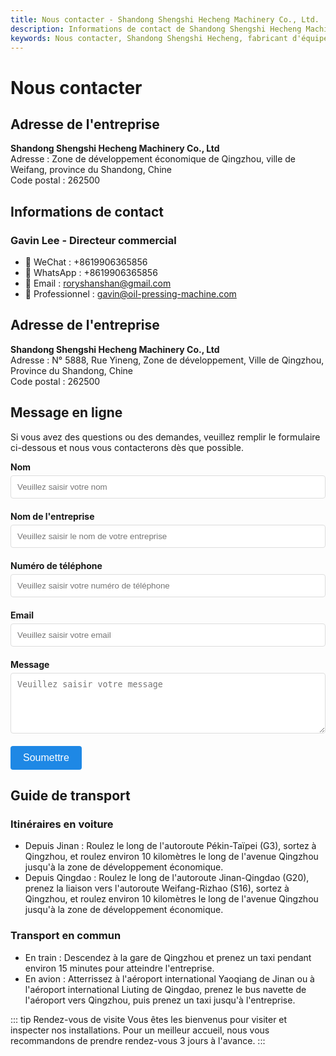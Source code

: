 ```yaml
---
title: Nous contacter - Shandong Shengshi Hecheng Machinery Co., Ltd.
description: Informations de contact de Shandong Shengshi Hecheng Machinery Co., Ltd., y compris l'adresse, le numéro de téléphone et l'e-mail.
keywords: Nous contacter, Shandong Shengshi Hecheng, fabricant d'équipements de presse à huile, informations de contact, adresse de l'entreprise, consultation commerciale, support technique, acquisition d'équipements, prix de presse à huile, commande d'équipements, service après-vente, maintenance d'équipements, consultation technique
---
```


# Nous contacter

## Adresse de l'entreprise

**Shandong Shengshi Hecheng Machinery Co., Ltd**  
Adresse : Zone de développement économique de Qingzhou, ville de Weifang, province du Shandong, Chine  
Code postal : 262500

## Informations de contact

### Gavin Lee - Directeur commercial
- 📱 WeChat : +8619906365856
- 📱 WhatsApp : +8619906365856
- 📧 Email : roryshanshan@gmail.com
- 📧 Professionnel : gavin@oil-pressing-machine.com

## Adresse de l'entreprise

**Shandong Shengshi Hecheng Machinery Co., Ltd**  
Adresse : N° 5888, Rue Yineng, Zone de développement, Ville de Qingzhou, Province du Shandong, Chine  
Code postal : 262500

## Message en ligne

Si vous avez des questions ou des demandes, veuillez remplir le formulaire ci-dessous et nous vous contacterons dès que possible.

<div class="contact-form">
  <form action="https://formspree.io/f/xblaoewy" method="POST">
    <div class="form-group">
      <label for="name">Nom</label>
      <input type="text" id="name" name="name" placeholder="Veuillez saisir votre nom" required />
    </div>
    <div class="form-group">
      <label for="company">Nom de l'entreprise</label>
      <input type="text" id="company" name="company" placeholder="Veuillez saisir le nom de votre entreprise" />
    </div>
    <div class="form-group">
      <label for="phone">Numéro de téléphone</label>
      <input type="tel" id="phone" name="phone" placeholder="Veuillez saisir votre numéro de téléphone" required />
    </div>
    <div class="form-group">
      <label for="email">Email</label>
      <input type="email" id="email" name="email" placeholder="Veuillez saisir votre email" required />
    </div>
    <div class="form-group">
      <label for="message">Message</label>
      <textarea id="message" name="message" rows="5" placeholder="Veuillez saisir votre message" required></textarea>
    </div>
    <input type="hidden" name="_subject" value="Message de la page de contact" />
    <input type="hidden" name="_next" value="/fr/contact/" />
    <div class="form-group">
      <button type="submit">Soumettre</button>
    </div>
  </form>
</div>

<style>
.contact-form {
  max-width: 600px;
  margin: 0 auto;
}
.form-group {
  margin-bottom: 20px;
}
label {
  display: block;
  margin-bottom: 5px;
  font-weight: bold;
}
input, textarea {
  width: 100%;
  padding: 10px;
  border: 1px solid #ddd;
  border-radius: 4px;
}
button {
  background-color: #1e88e5;
  color: white;
  padding: 10px 20px;
  border: none;
  border-radius: 4px;
  cursor: pointer;
  font-size: 16px;
}
button:hover {
  background-color: #1565c0;
}
</style>

## Guide de transport

### Itinéraires en voiture
- Depuis Jinan : Roulez le long de l'autoroute Pékin-Taïpei (G3), sortez à Qingzhou, et roulez environ 10 kilomètres le long de l'avenue Qingzhou jusqu'à la zone de développement économique.
- Depuis Qingdao : Roulez le long de l'autoroute Jinan-Qingdao (G20), prenez la liaison vers l'autoroute Weifang-Rizhao (S16), sortez à Qingzhou, et roulez environ 10 kilomètres le long de l'avenue Qingzhou jusqu'à la zone de développement économique.

### Transport en commun
- En train : Descendez à la gare de Qingzhou et prenez un taxi pendant environ 15 minutes pour atteindre l'entreprise.
- En avion : Atterrissez à l'aéroport international Yaoqiang de Jinan ou à l'aéroport international Liuting de Qingdao, prenez le bus navette de l'aéroport vers Qingzhou, puis prenez un taxi jusqu'à l'entreprise.

::: tip Rendez-vous de visite
Vous êtes les bienvenus pour visiter et inspecter nos installations. Pour un meilleur accueil, nous vous recommandons de prendre rendez-vous 3 jours à l'avance.
:::